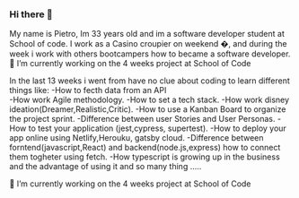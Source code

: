 ### Hi there 👋

My name is Pietro, Im 33 years old and im a software developer student at School of code.
I work as a Casino croupier on weekend �, and during the week i work with others bootcampers how to became a software developer.
 🔭 I’m currently working on the 4 weeks project at School of  Code
 
 
In the last 13 weeks i went from have no clue about coding to learn different things like:
 -How to fecth data from an API\
 -How work Agile methodology. 
 -How to set a tech stack. 
 -How work disney ideation(Dreamer,Realistic,Critic). 
 -How to use a Kanban Board to organize the project sprint. 
 -Difference between user Stories and User Personas. 
 -How to test your application (jest,cypress, supertest). 
 -How to deploy your app online using Netlify,Herouku, gatsby cloud. 
 -Difference between forntend(javascript,React) and backend(node.js,express) how to connect them togheter using fetch. 
 -How typescript is growing up in the business and the advantage of using it and so many thing .....  

 
 🔭 I’m currently working on the 4 weeks project at School of  Code
 

